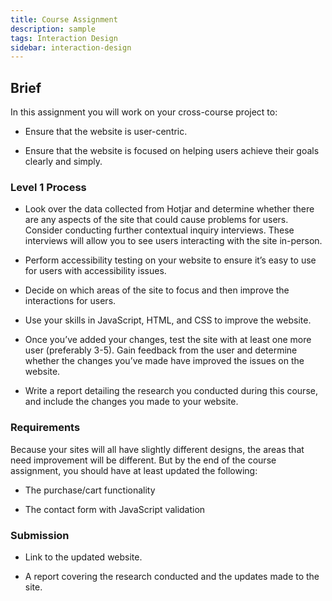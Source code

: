 ```yaml
---
title: Course Assignment
description: sample
tags: Interaction Design
sidebar: interaction-design
---
```


## Brief

In this assignment you will work on your cross-course project to:

- Ensure that the website is user-centric.

- Ensure that the website is focused on helping users achieve their goals clearly and simply.

### Level 1 Process

- Look over the data collected from Hotjar and determine whether there are any aspects of the site that could cause problems for users. Consider conducting further contextual inquiry interviews. These interviews will allow you to see users interacting with the site in-person.

- Perform accessibility testing on your website to ensure it’s easy to use for users with accessibility issues.

- Decide on which areas of the site to focus and then improve the interactions for users.

- Use your skills in JavaScript, HTML, and CSS to improve the website.

- Once you’ve added your changes, test the site with at least one more user (preferably 3-5). Gain feedback from the user and determine whether the changes you’ve made have improved the issues on the website.

- Write a report detailing the research you conducted during this course, and include the changes you made to your website.

### Requirements

Because your sites will all have slightly different designs, the areas that need improvement will be different. But by the end of the course assignment, you should have at least updated the following:

- The purchase/cart functionality

- The contact form with JavaScript validation

### Submission

- Link to the updated website.

- A report covering the research conducted and the updates made to the site.

